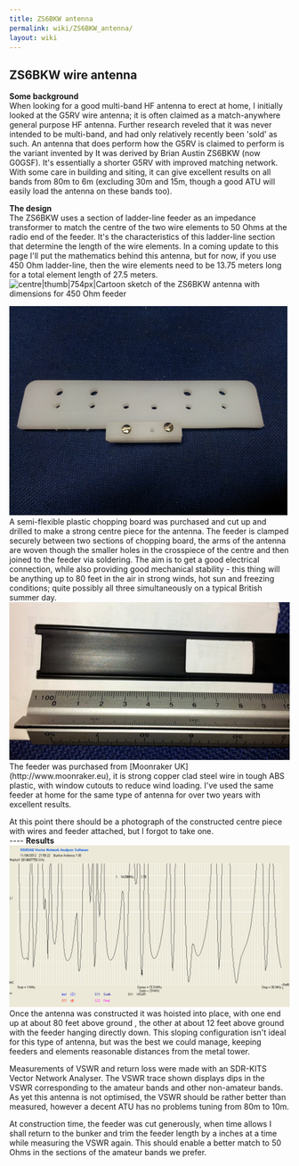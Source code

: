 ```yaml
---
title: ZS6BKW antenna
permalink: wiki/ZS6BKW_antenna/
layout: wiki
---
```


ZS6BKW wire antenna
-------------------

**Some background**  
When looking for a good multi-band HF antenna to erect at home, I
initially looked at the G5RV wire antenna; it is often claimed as a
match-anywhere general purpose HF antenna. Further research reveled that
it was never intended to be multi-band, and had only relatively recently
been 'sold' as such. An antenna that does perform how the G5RV is
claimed to perform is the variant invented by It was derived by Brian
Austin ZS6BKW (now G0GSF). It's essentially a shorter G5RV with improved
matching network. With some care in building and siting, it can give
excellent results on all bands from 80m to 6m (excluding 30m and 15m,
though a good ATU will easily load the antenna on these bands too).

  
**The design**  
The ZS6BKW uses a section of ladder-line feeder as an impedance
transformer to match the centre of the two wire elements to 50 Ohms at
the radio end of the feeder. It's the characteristics of this
ladder-line section that determine the length of the wire elements. In a
coming update to this page I'll put the mathematics behind this antenna,
but for now, if you use 450 Ohm ladder-line, then the wire elements need
to be 13.75 meters long for a total element length of 27.5 meters.
![centre|thumb|754px|Cartoon sketch of the ZS6BKW antenna with
dimensions for 450 Ohm
feeder](ZS6BKW-antenna.png "fig:centre|thumb|754px|Cartoon sketch of the ZS6BKW antenna with dimensions for 450 Ohm feeder")

<img src="20120323_134031.jpg" title="fig:The centre of the antenna is made from a plastic chopping board" alt="The centre of the antenna is made from a plastic chopping board" width="500" />
A semi-flexible plastic chopping board was purchased and cut up and
drilled to make a strong centre piece for the antenna.  
The feeder is clamped securely between two sections of chopping board,
the arms of the antenna are woven though the smaller holes in the
crosspiece of the centre and then joined to the feeder via soldering.
The aim is to get a good electrical connection, while also providing
good mechanical stability - this thing will be anything up to 80 feet in
the air in strong winds, hot sun and freezing conditions; quite possibly
all three simultaneously on a typical British summer day.

<img src="450_ohm_feeder.jpg" title="fig:The 450 Ohm ladder feeder used for the matching section of the antenna" alt="The 450 Ohm ladder feeder used for the matching section of the antenna" width="800" />
The feeder was purchased from [Moonraker UK](http://www.moonraker.eu),
it is strong copper clad steel wire in tough ABS plastic, with window
cutouts to reduce wind loading. I've used the same feeder at home for
the same type of antenna for over two years with excellent results.

At this point there should be a photograph of the constructed centre
piece with wires and feeder attached, but I forgot to take one.  
---- **Results**  
<img src="Bunker_Screen-1-30.png" title="fig:VSWR Measurements from 1 to 30 MHz" alt="VSWR Measurements from 1 to 30 MHz" width="800" />
Once the antenna was constructed it was hoisted into place, with one end
up at about 80 feet above ground , the other at about 12 feet above
ground with the feeder hanging directly down. This sloping configuration
isn't ideal for this type of antenna, but was the best we could manage,
keeping feeders and elements reasonable distances from the metal tower.

Measurements of VSWR and return loss were made with an SDR-KITS Vector
Network Analyser. The VSWR trace shown displays dips in the VSWR
corresponding to the amateur bands and other non-amateur bands. As yet
this antenna is not optimised, the VSWR should be rather better than
measured, however a decent ATU has no problems tuning from 80m to 10m.

At construction time, the feeder was cut generously, when time allows I
shall return to the bunker and trim the feeder length by a inches at a
time while measuring the VSWR again. This should enable a better match
to 50 Ohms in the sections of the amateur bands we prefer.
